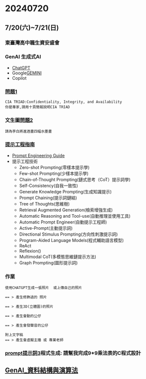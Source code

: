 # 20240720

## 7/20(六)~7/21(日)
### 東臺灣高中職生資安盛會


### GenAI 生成式AI 
- [ChatGPT](https://chatgpt.com/)
- Google[GEMINI](https://gemini.google.com/app?hl=zh-TW)
- Copilot 

###  [問題1](text1.md)
```
CIA TRIAD:Confidentiality, Integrity, and Availability
你是專家,請用十頁簡報說明CIA TRIAD
```
### 文生圖[問題2](text2.md)
```
請為李白將進酒畫四幅水墨畫
```
### [提示工程指南](https://www.promptingguide.ai/zh)
- [Prompt Engineering Guide](https://www.promptingguide.ai/)
- 提示工程技術
  - Zero-shot Prompting(零樣本提示學)
  - Few-shot Prompting(少樣本提示學)
  - Chain-of-Thought Prompting(鏈式思考（CoT）提示詞學)
  - Self-Consistency(自我一致性)
  - Generate Knowledge Prompting(生成知識提示)
  - Prompt Chaining(提示詞鏈結)
  - Tree of Thoughts(思維樹)
  - Retrieval Augmented Generation(檢索增強生成)
  - Automatic Reasoning and Tool-use(自動推理並使用工具)
  - Automatic Prompt Engineer(自動提示工程師)
  - Active-Prompt(主動提示詞)
  - Directional Stimulus Prompting(方向性刺激提示詞)
  - Program-Aided Language Models(程式輔助語言模型)
  - ReAct
  - Reflexion()
  - Multimodal CoT(多模態思維鏈提示方法)
  - Graph Prompting(圖形提示詞)
### 作業
```
使用CHATGPT生成一張照片  或上傳自己的照片

== > 產生修飾過的 照片

== > 產生3D(立體圖)的照片

== > 產生會動的公仔

== > 產生會發聲音的公仔

附上文字稿
== > 產生會虛擬主播 或 專業老師
```
### [prompt提示詞3](prompt3.md)程式生成: 請幫我完成9*9乘法表的C程式設計


## [GenAI_資料結構與演算法](https://github.com/8wingflying/GenAI20240518/blob/main/AI_Pair_Programming/GenAI_Algorithm.md)
